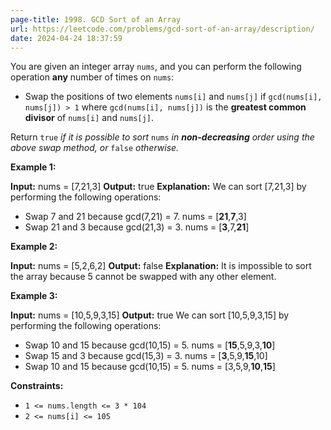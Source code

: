 ```yaml
---
page-title: 1998. GCD Sort of an Array
url: https://leetcode.com/problems/gcd-sort-of-an-array/description/
date: 2024-04-24 18:37:59
---
```

You are given an integer array `nums`, and you can perform the following operation **any** number of times on `nums`:

-   Swap the positions of two elements `nums[i]` and `nums[j]` if `gcd(nums[i], nums[j]) > 1` where `gcd(nums[i], nums[j])` is the **greatest common divisor** of `nums[i]` and `nums[j]`.

Return `true` *if it is possible to sort* `nums` *in **non-decreasing** order using the above swap method, or* `false` *otherwise.*

**Example 1:**

**Input:** nums = \[7,21,3\]
**Output:** true
**Explanation:** We can sort \[7,21,3\] by performing the following operations:
- Swap 7 and 21 because gcd(7,21) = 7. nums = \[**21**,**7**,3\]
- Swap 21 and 3 because gcd(21,3) = 3. nums = \[**3**,7,**21**\]

**Example 2:**

**Input:** nums = \[5,2,6,2\]
**Output:** false
**Explanation:** It is impossible to sort the array because 5 cannot be swapped with any other element.

**Example 3:**

**Input:** nums = \[10,5,9,3,15\]
**Output:** true
We can sort \[10,5,9,3,15\] by performing the following operations:
- Swap 10 and 15 because gcd(10,15) = 5. nums = \[**15**,5,9,3,**10**\]
- Swap 15 and 3 because gcd(15,3) = 3. nums = \[**3**,5,9,**15**,10\]
- Swap 10 and 15 because gcd(10,15) = 5. nums = \[3,5,9,**10**,**15**\]

**Constraints:**

-   `1 <= nums.length <= 3 * 104`
-   `2 <= nums[i] <= 105`
